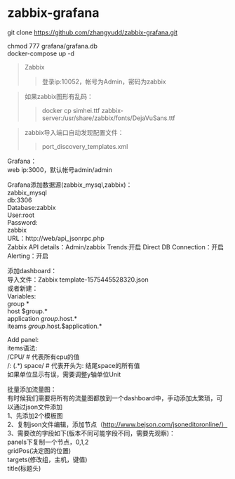 # zabbix-grafana  

git clone https://github.com/zhangyudd/zabbix-grafana.git  

chmod 777 grafana/grafana.db   
docker-compose up -d   

>Zabbix  
>>	登录ip:10052，帐号为Admin，密码为zabbix  

>如果zabbix图形有乱码：  
>>	docker cp simhei.ttf zabbix-server:/usr/share/zabbix/fonts/DejaVuSans.ttf   

>zabbix导入端口自动发现配置文件：  
>>	port_discovery_templates.xml  

Grafana：  
	web ip:3000，默认帐号admin/admin  

Grafana添加数据源(zabbix_mysql,zabbix)：  
	zabbix_mysql  
		db:3306  
		Database:zabbix  
		User:root  
		Password:  
	zabbix  
		URL：http://web/api_jsonrpc.php  
		Zabbix API details：Admin/zabbix Trends:开启 Direct DB Connection：开启 Alerting：开启  

添加dashboard：  
  导入文件：Zabbix template-1575445528320.json  
或者新建：   
  Variables:  
  group			*  
  host			$group.*  
  application	$group.$host.*  
  iteams			$group.$host.$application.*  

  Add panel:  
  items语法:  
    /CPU/  # 代表所有cpu的值  
    /: (.*) space/  # 代表开头为: 结尾space的所有值  
    如果单位显示有误，需要调整y轴单位Unit  

  批量添加流量图：  
    有时候我们需要将所有的流量图都放到一个dashboard中，手动添加太繁琐，可以通过json文件添加  
	1、先添加2个模板图  
	2、复制json文件编辑，添加节点（http://www.bejson.com/jsoneditoronline/）  
	3、需要改的字段如下(版本不同可能字段不同，需要先观察)：  
		panels下复制一个节点，0,1,2  
		gridPos(决定图的位置)  
		targets(修改组，主机，键值)  
		title(标题头)  
